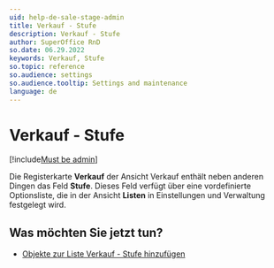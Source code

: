 ```yaml
---
uid: help-de-sale-stage-admin
title: Verkauf - Stufe
description: Verkauf - Stufe
author: SuperOffice RnD
so.date: 06.29.2022
keywords: Verkauf, Stufe
so.topic: reference
so.audience: settings
so.audience.tooltip: Settings and maintenance
language: de
---
```


# Verkauf - Stufe

[!include[Must be admin](../../../learn/includes/req-admin.md)]

Die Registerkarte **Verkauf** der Ansicht Verkauf enthält neben anderen Dingen das Feld **Stufe**. Dieses Feld verfügt über eine vordefinierte Optionsliste, die in der Ansicht **Listen** in Einstellungen und Verwaltung festgelegt wird.

## Was möchten Sie jetzt tun?

* [Objekte zur Liste Verkauf - Stufe hinzufügen][1]

<!-- Referenced links -->
[1]: ../../../admin/lists/learn/sale-stage.md

<!-- Referenced images -->
